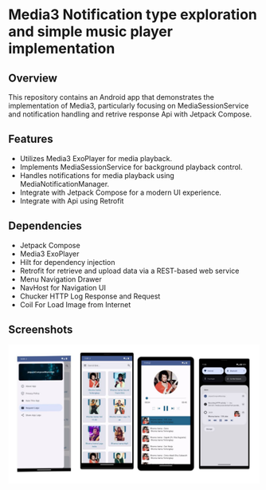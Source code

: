 # Media3 Notification type exploration and simple music player implementation

## Overview
This repository contains an Android app that demonstrates the implementation of Media3, particularly focusing on MediaSessionService and notification handling and retrive response Api with Jetpack Compose.

## Features
- Utilizes Media3 ExoPlayer for media playback.
- Implements MediaSessionService for background playback control.
- Handles notifications for media playback using MediaNotificationManager.
- Integrate with Jetpack Compose for a modern UI experience.
- Integrate with Api using Retrofit 


## Dependencies
- Jetpack Compose
- Media3 ExoPlayer
- Hilt for dependency injection
- Retrofit for retrieve and upload data via a REST-based web service
- Menu Navigation Drawer 
- NavHost for Navigation UI
- Chucker HTTP Log Response and Request
- Coil For Load Image from Internet


## Screenshots
![image](https://github.com/FirmanTaufik/JetpackComposeMusicAlbumExoPlayer/blob/final/image.jpg)
